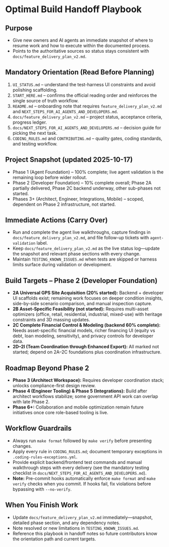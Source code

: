 # Optimal Build Handoff Playbook

## Purpose
- Give new owners and AI agents an immediate snapshot of where to resume work and how to execute within the documented process.
- Points to the authoritative sources so status stays consistent with `docs/feature_delivery_plan_v2.md`.

## Mandatory Orientation (Read Before Planning)
1. `UI_STATUS.md` – understand the test-harness UI constraints and avoid polishing scaffolding.
2. `START_HERE.md` – confirms the official reading order and reinforces the single source of truth workflow.
3. `README.md` – onboarding note that requires `feature_delivery_plan_v2.md` and `NEXT_STEPS_FOR_AI_AGENTS_AND_DEVELOPERS.md`.
4. `docs/feature_delivery_plan_v2.md` – project status, acceptance criteria, progress ledger.
5. `docs/NEXT_STEPS_FOR_AI_AGENTS_AND_DEVELOPERS.md` – decision guide for picking the next task.
6. `CODING_RULES.md` and `CONTRIBUTING.md` – quality gates, coding standards, and testing workflow.

## Project Snapshot (updated 2025-10-17)
- Phase 1 (Agent Foundation) – 100% complete; live agent validation is the remaining loop before wider rollout.
- Phase 2 (Developer Foundation) – 10% complete overall; Phase 2A partially delivered, Phase 2C backend underway, other sub-phases not started.
- Phases 3+ (Architect, Engineer, Integrations, Mobile) – scoped, dependent on Phase 2 infrastructure, not started.

## Immediate Actions (Carry Over)
- Run and complete the agent live walkthroughs, capture findings in `docs/feature_delivery_plan_v2.md`, and file follow-up tickets with `agent-validation` label.
- Keep `docs/feature_delivery_plan_v2.md` as the live status log—update the snapshot and relevant phase sections with every change.
- Maintain `TESTING_KNOWN_ISSUES.md` when tests are skipped or harness limits surface during validation or development.

## Build Targets – Phase 2 (Developer Foundation)
- **2A Universal GPS Site Acquisition (20% started):** Backend + developer UI scaffolds exist; remaining work focuses on deeper condition insights, side-by-side scenario comparison, and manual inspection capture.
- **2B Asset-Specific Feasibility (not started):** Requires multi-asset optimizers (office, retail, residential, industrial, mixed-use) with heritage constraints and 3D massing updates.
- **2C Complete Financial Control & Modeling (backend 60% complete):** Needs asset-specific financial models, richer financing UI (equity vs debt, loan modeling, sensitivity), and privacy controls for developer data.
- **2D–2I (Team Coordination through Enhanced Export):** All marked not started; depend on 2A–2C foundations plus coordination infrastructure.

## Roadmap Beyond Phase 2
- **Phase 3 (Architect Workspace):** Requires developer coordination stack; unlocks compliance-first design review.
- **Phase 4 (Engineer Tooling) & Phase 5 (Integrations):** Build after architect workflows stabilize; some government API work can overlap with late Phase 2.
- **Phase 6+:** Collaboration and mobile optimization remain future initiatives once core role-based tooling is live.

## Workflow Guardrails
- Always run `make format` followed by `make verify` before presenting changes.
- Apply every rule in `CODING_RULES.md`; document temporary exceptions in `.coding-rules-exceptions.yml`.
- Provide explicit backend/frontend test commands and manual walkthrough steps with every delivery (see the mandatory testing checklist in `docs/NEXT_STEPS_FOR_AI_AGENTS_AND_DEVELOPERS.md`).
- **Note:** Pre-commit hooks automatically enforce `make format` and `make verify` checks when you commit. If hooks fail, fix violations before bypassing with `--no-verify`.

## When You Finish Work
- Update `docs/feature_delivery_plan_v2.md` immediately—snapshot, detailed phase section, and any dependency notes.
- Note resolved or new limitations in `TESTING_KNOWN_ISSUES.md`.
- Reference this playbook in handoff notes so future contributors know the orientation path and current targets.
